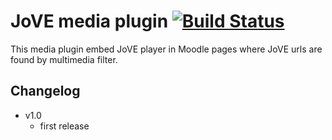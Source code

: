 # JoVE media plugin [![Build Status](https://travis-ci.org/bobopinna/moodle-media_jove.svg?branch=master)](https://travis-ci.org/bobopinna/moodle-media_jove)

This media plugin embed JoVE player in Moodle pages where JoVE urls are found by multimedia filter.

## Changelog
* v1.0
  * first release

